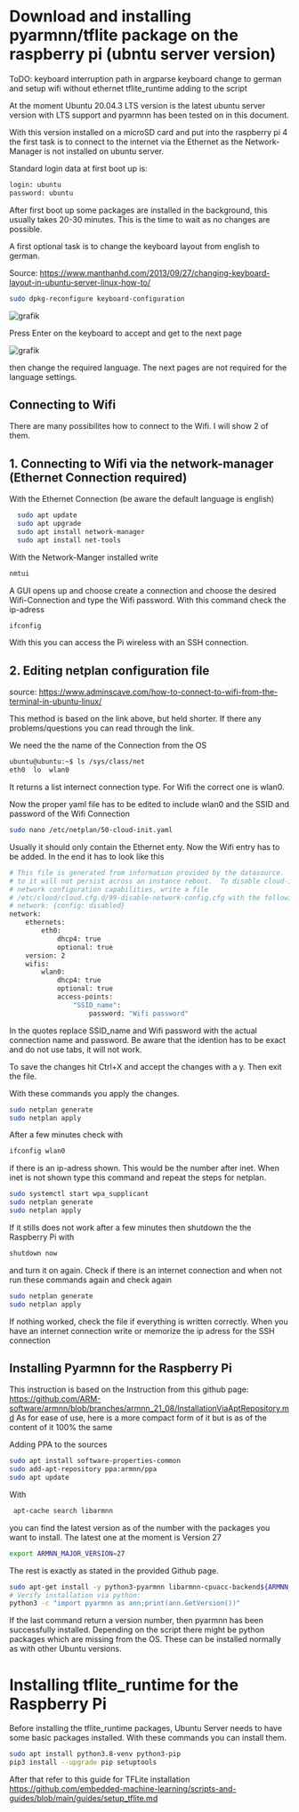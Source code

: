# Download and installing pyarmnn/tflite package on the raspberry pi (ubntu server version)

ToDO: 
keyboard interruption
path in argparse
keyboard change to german
and setup wifi without ethernet
tflite_runtime adding to the script

At the moment Ubuntu 20.04.3 LTS version is the latest ubuntu server version with LTS support and pyarmnn has been tested on in this document. 

With this version installed on a microSD card and put into the raspberry pi 4 the first task is to connect to the internet via the Ethernet as the Network-Manager is not installed on ubuntu server.

Standard login data at first boot up is: 
```bash
login: ubuntu
password: ubuntu
```

After first boot up some packages are installed in the background, this usually takes 20-30 minutes. This is the time to wait as no changes are possible.

A first optional task is to change the keyboard layout from english to german.

Source: https://www.manthanhd.com/2013/09/27/changing-keyboard-layout-in-ubuntu-server-linux-how-to/

```bash
sudo dpkg-reconfigure keyboard-configuration
```

![grafik](https://user-images.githubusercontent.com/31360730/151374375-cc478d24-8082-46b0-a49b-714310037b4b.png)

Press Enter on the keyboard to accept and get to the next page

![grafik](https://user-images.githubusercontent.com/31360730/151375061-47135d9d-0fac-4f9b-9107-3ec84a362d04.png)

then change the required language. The next pages are not required for the language settings.

## Connecting to Wifi

There are many possibilites how to connect to the Wifi. I will show 2 of them. 

## 1. Connecting to Wifi via the network-manager (Ethernet Connection required) 

With the Ethernet Connection (be aware the default language is english) 
```bash
  sudo apt update
  sudo apt upgrade
  sudo apt install network-manager
  sudo apt install net-tools
```

With the Network-Manger installed write
```bash
nmtui
```

A GUI opens up and choose create a connection and choose the desired Wifi-Connection and type the Wifi password. With this command check the ip-adress
```bash
ifconfig
```

With this you can access the Pi wireless with an SSH connection.

## 2. Editing netplan configuration file
source: https://www.adminscave.com/how-to-connect-to-wifi-from-the-terminal-in-ubuntu-linux/

This method is based on the link above, but held shorter. If there any problems/questions you can read through the link.

We need the the name of the Connection from the OS

```bash
ubuntu@ubuntu:~$ ls /sys/class/net
eth0  lo  wlan0
```

It returns a list internect connection type. For Wifi the correct one is wlan0.

Now the proper yaml file has to be edited to include wlan0 and the SSID and password of the Wifi Connection

```bash
sudo nano /etc/netplan/50-cloud-init.yaml
```

Usually it should only contain the Ethernet enty. Now the Wifi entry has to be added. In the end it has to look like this

```bash
# This file is generated from information provided by the datasource.  Changes
# to it will not persist across an instance reboot.  To disable cloud-init's
# network configuration capabilities, write a file
# /etc/cloud/cloud.cfg.d/99-disable-network-config.cfg with the following:
# network: {config: disabled}
network:
    ethernets:
        eth0:
            dhcp4: true
            optional: true
    version: 2
    wifis:
        wlan0:
            dhcp4: true
            optional: true
            access-points:
                "SSID_name":
                    password: "Wifi password"
```

In the quotes replace SSID_name and Wifi password with the actual connection name and password. Be aware that the idention has to be exact and do not use tabs, it will not work.

To save the changes hit Ctrl+X and accept the changes with a y. Then exit the file.

With these commands you apply the changes.

```bash
sudo netplan generate
sudo netplan apply
``` 

After a few minutes check with 

```bash
ifconfig wlan0
```
if there is an ip-adress shown. This would be the number after inet.
When inet is not shown type this command and repeat the steps for netplan. 

```bash
sudo systemctl start wpa_supplicant
sudo netplan generate
sudo netplan apply
```

If it stills does not work after a few minutes then shutdown the the Raspberry Pi with

```bash
shutdown now
```

and turn it on again. Check if there is an internet connection and when not run these commands again and check again

```bash
sudo netplan generate
sudo netplan apply
``` 

If nothing worked, check the file if everything is written correctly.
When you have an internet connection write or memorize the ip adress for the SSH connection

## Installing Pyarmnn for the Raspberry Pi 
This instruction is based on the Instruction from this github page: https://github.com/ARM-software/armnn/blob/branches/armnn_21_08/InstallationViaAptRepository.md
As for ease of use, here is a more compact form of it but is as of the content of it 100% the same

Adding PPA to the sources

```bash
sudo apt install software-properties-common
sudo add-apt-repository ppa:armnn/ppa
sudo apt update
```

With 
```bash
 apt-cache search libarmnn
 ```
 
 you can find the latest version as of the number with the packages you want to install. The latest one at the moment is Version 27
 
 ```bash
 export ARMNN_MAJOR_VERSION=27
 ```
 
 The rest is exactly as stated in the provided Github page.
 
  ```bash
sudo apt-get install -y python3-pyarmnn libarmnn-cpuacc-backend${ARMNN_MAJOR_VERSION} libarmnn-gpuacc-backend${ARMNN_MAJOR_VERSION} libarmnn-cpuref-backend${ARMNN_MAJOR_VERSION}
# Verify installation via python:
python3 -c "import pyarmnn as ann;print(ann.GetVersion())" 
 ```
 
If the last command return a version number, then pyarmnn has been successfully installed.
Depending on the script there might be python packages which are missing from the OS. These can be installed normally as with other Ubuntu versions.

# Installing tflite_runtime for the Raspberry Pi

Before installing the tflite_runtime packages, Ubuntu Server needs to have some basic packages installed. With these commands you can install them.

 ```bash
sudo apt install python3.8-venv python3-pip
pip3 install --upgrade pip setuptools
```

After that refer to this guide for TFLite installation https://github.com/embedded-machine-learning/scripts-and-guides/blob/main/guides/setup_tflite.md

